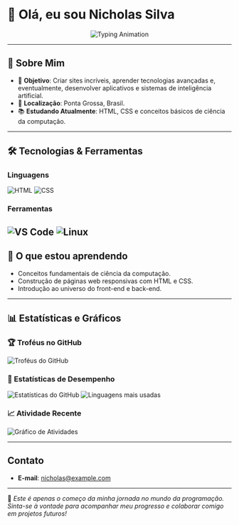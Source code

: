 # 👋 Olá, eu sou Nicholas Silva

<div align="center">
  <img src="https://readme-typing-svg.herokuapp.com?color=0A74DA&lines=Bem-vindo+ao+meu+GitHub!;Desenvolvedor+Iniciante;Explorando+HTML+e+CSS;Futuro+Full-Stack+Developer!" alt="Typing Animation">
</div>

---

## 🚀 Sobre Mim
- 🎯 **Objetivo**: Criar sites incríveis, aprender tecnologias avançadas e, eventualmente, desenvolver aplicativos e sistemas de inteligência artificial.
- 📍 **Localização**: Ponta Grossa, Brasil.
- 📚 **Estudando Atualmente**: HTML, CSS e conceitos básicos de ciência da computação.

---

## 🛠️ Tecnologias & Ferramentas

### Linguagens
![HTML](https://img.shields.io/badge/HTML-E34F26?style=for-the-badge&logo=html5&logoColor=white)
![CSS](https://img.shields.io/badge/CSS-1572B6?style=for-the-badge&logo=css3&logoColor=white)

### Ferramentas
![VS Code](https://img.shields.io/badge/VS%20Code-0078D4?style=for-the-badge&logo=visual-studio-code&logoColor=white)
![Linux](https://img.shields.io/badge/Linux-FCC624?style=for-the-badge&logo=linux&logoColor=black)
---

## 🌱 O que estou aprendendo
- Conceitos fundamentais de ciência da computação.
- Construção de páginas web responsivas com HTML e CSS.
- Introdução ao universo do front-end e back-end.

---

## 📊 Estatísticas e Gráficos

### 🏆 Troféus no GitHub
![Troféus do GitHub](https://github-profile-trophy.vercel.app/?username=nsilvex&theme=algolia&row=1&column=7)

### 🚀 Estatísticas de Desempenho
![Estatísticas do GitHub](https://github-readme-stats.vercel.app/api?username=nsilvex&show_icons=true&theme=blueberry)
![Linguagens mais usadas](https://github-readme-stats.vercel.app/api/top-langs/?username=nsilvex&layout=compact&theme=blueberry)

### 📈 Atividade Recente
![Gráfico de Atividades](https://github-readme-activity-graph.vercel.app/graph?username=nsilvex&theme=react-dark&area=true&color=0A74DA)

---

## Contato
- **E-mail**: nicholas@example.com

---

📌 *Este é apenas o começo da minha jornada no mundo da programação. Sinta-se à vontade para acompanhar meu progresso e colaborar comigo em projetos futuros!*

